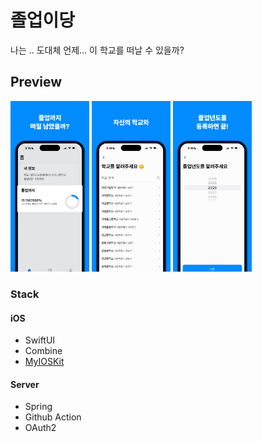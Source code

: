 # 졸업이당
나는 .. 도대체 언제... 이 학교를 떠날 수 있을까?

## Preview
<div>
  <img width="25%" src="./image/large_1.png"/>
  <img width="25%" src="./image/large_2.png"/>
  <img width="25%" src="./image/large_3.png"/>
</div>

### Stack
#### iOS
- SwiftUI
- Combine
- [MyIOSKit](https://github.com/hhhello0507/my-ios-kit/)

#### Server
- Spring
- Github Action
- OAuth2

